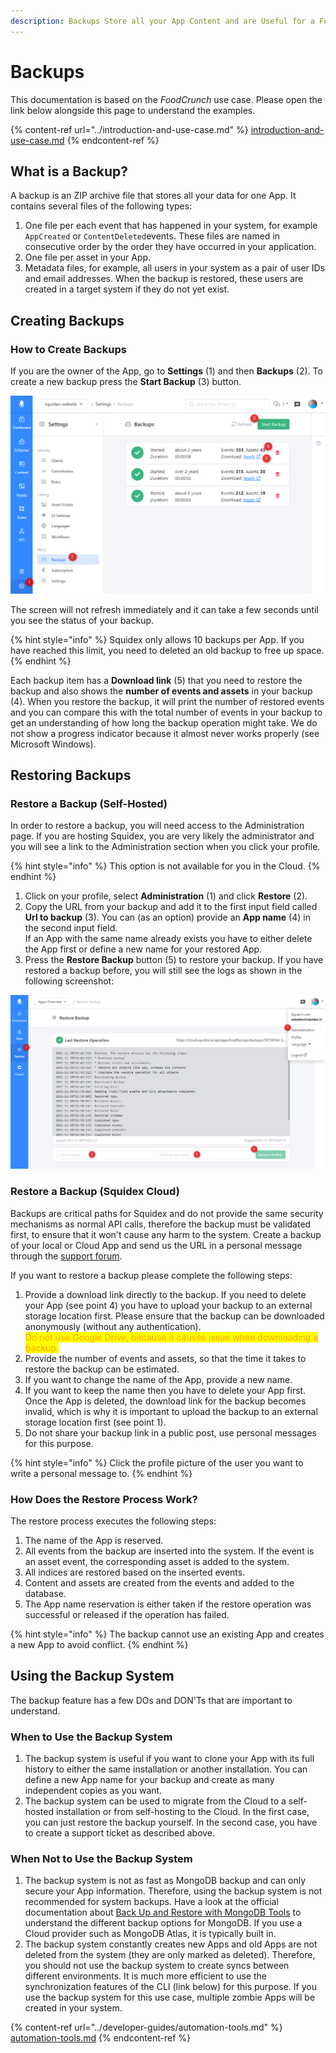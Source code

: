 ```yaml
---
description: Backups Store all your App Content and are Useful for a Few Scenarios
---
```


# Backups

This documentation is based on the _FoodCrunch_ use case. Please open the link below alongside this page to understand the examples.

{% content-ref url="../introduction-and-use-case.md" %}
[introduction-and-use-case.md](../introduction-and-use-case.md)
{% endcontent-ref %}

## What is a Backup?

A backup is an ZIP archive file that stores all your data for one App. It contains several files of the following types:

1. One file per each event that has happened in your system, for example `AppCreated` or `ContentDeleted`events. These files are named in consecutive order by the order they have occurred in your application.
2. One file per asset in your App.
3. Metadata files, for example, all users in your system as a pair of user IDs and email addresses. When the backup is restored, these users are created in a target system if they do not yet exist.

## Creating Backups

### How to Create Backups

If you are the owner of the App, go to **Settings** (1) and then **Backups** (2). To create a new backup press the **Start Backup** (3) button.&#x20;

![Backups in Squidex](<../../.gitbook/assets/image (70).png>)

The screen will not refresh immediately and it can take a few seconds until you see the status of your backup.

{% hint style="info" %}
Squidex only allows 10 backups per App. If you have reached this limit, you need to deleted an old backup to free up space.&#x20;
{% endhint %}

Each backup item has a **Download link** (5) that you need to restore the backup and also shows the **number of events and assets** in your backup (4). When you restore the backup, it will print the number of restored events and you can compare this with the total number of events in your backup to get an understanding of how long the backup operation might take. We do not show a progress indicator because it almost never works properly (see Microsoft Windows).

## Restoring Backups

### Restore a Backup (Self-Hosted)

In order to restore a backup, you will need access to the Administration page. If you are hosting Squidex, you are very likely the administrator and you will see a link to the Administration section when you click your profile.&#x20;

{% hint style="info" %}
This option is not available for you in the Cloud.
{% endhint %}

1. Click on your profile, select **Administration** (1) and click **Restore** (2).
2. Copy the URL from your backup and add it to the first input field called **Url to backup** (3). You can (as an option) provide an **App name** (4) in the second input field.\
   If an App with the same name already exists you have to either delete the App first or define a new name for your restored App.
3. Press the **Restore Backup** button (5) to restore your backup. If you have restored a backup before, you will still see the logs as shown in the following screenshot:

![Restore a backup](<../../.gitbook/assets/image (73) (1) (1).png>)

### Restore a Backup (Squidex Cloud)

Backups are critical paths for Squidex and do not provide the same security mechanisms as normal API calls, therefore the backup must be validated first, to ensure that it won't cause any harm to the system. Create a backup of your local or Cloud App and send us the URL in a personal message through the [support forum](https://support.squidex.io).

If you want to restore a backup please complete the following steps:

1. Provide a download link directly to the backup. If you need to delete your App (see point 4) you have to upload your backup to an external storage location first. Please ensure that the backup can be downloaded anonymously (without any authentication). \
   <mark style="color:orange;">Do not use Google Drive, because it causes issue when downloading a backup.</mark>
2. Provide the number of events and assets, so that the time it takes to restore the backup can be estimated.&#x20;
3. If you want to change the name of the App, provide a new name.
4. If you want to keep the name then you have to delete your App first. Once the App is deleted, the download link for the backup becomes invalid, which is why it is important to upload the backup to an external storage location first (see point 1).
5. Do not share your backup link in a public post, use personal messages for this purpose.

{% hint style="info" %}
Click the profile picture of the user you want to write a personal message to.
{% endhint %}

### How Does the Restore Process Work?

The restore process executes the following steps:

1. The name of the App is reserved.
2. All events from the backup are inserted into the system. If the event is an asset event, the corresponding asset is added to the system.
3. All indices are restored based on the inserted events.
4. Content and assets are created from the events and added to the database.
5. The App name reservation is either taken if the restore operation was successful or released if the operation has failed.

{% hint style="info" %}
The backup cannot use an existing App and creates a new App to avoid conflict.
{% endhint %}

## Using the Backup System

The backup feature has a few DOs and DON'Ts that are important to understand.

### When to Use the Backup System

1. The backup system is useful if you want to clone your App with its full history to either the same installation or another installation. You can define a new App name for your backup and create as many independent copies as you want.
2. The backup system can be used to migrate from the Cloud to a self-hosted installation or from self-hosting to the Cloud. In the first case, you can just restore the backup yourself. In the second case, you have to create a support ticket as described above.

### When Not to Use the Backup System

1. The backup system is not as fast as MongoDB backup and can only secure your App information. Therefore, using the backup system is not recommended for system backups. Have a look at the official documentation about [Back Up and Restore with MongoDB Tools](https://docs.mongodb.com/manual/tutorial/backup-and-restore-tools/#back-up-and-restore-with-mongodb-tools) to understand the different backup options for MongoDB. If you use a Cloud provider such as MongoDB Atlas, it is typically built in.
2. The backup system constantly creates new Apps and old Apps are not deleted from the system (they are only marked as deleted). Therefore, you should not use the backup system to create syncs between different environments. It is much more efficient to use the synchronization features of the CLI (link below) for this purpose. If you use the backup system for this use case, multiple zombie Apps will be created in your system.&#x20;

{% content-ref url="../developer-guides/automation-tools.md" %}
[automation-tools.md](../developer-guides/automation-tools.md)
{% endcontent-ref %}
